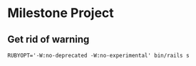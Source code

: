# Milestone Project

## Get rid of warning

`RUBYOPT='-W:no-deprecated -W:no-experimental' bin/rails s`
